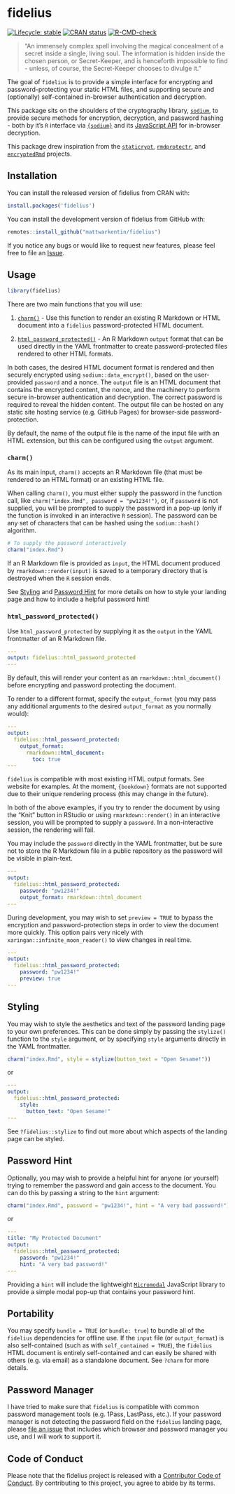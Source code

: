 
# fidelius

<!-- badges: start -->

[![Lifecycle:
stable](https://img.shields.io/badge/lifecycle-stable-brightgreen.svg)](https://lifecycle.r-lib.org/articles/stages.html#stable)
[![CRAN
status](https://www.r-pkg.org/badges/version/fidelius)](https://CRAN.R-project.org/package=fidelius)
[![R-CMD-check](https://github.com/mattwarkentin/fidelius/workflows/R-CMD-check/badge.svg)](https://github.com/mattwarkentin/fidelius/actions)
<!-- badges: end -->

> “An immensely complex spell involving the magical concealment of a
> secret inside a single, living soul. The information is hidden inside
> the chosen person, or Secret-Keeper, and is henceforth impossible to
> find - unless, of course, the Secret-Keeper chooses to divulge it.”

The goal of `fidelius` is to provide a simple interface for encrypting
and password-protecting your static HTML files, and supporting secure
and (optionally) self-contained in-browser authentication and
decryption.

This package sits on the shoulders of the cryptography library,
[`sodium`](https://doc.libsodium.org/), to provide secure methods for
encryption, decryption, and password hashing - both by it’s `R`
interface via [`{sodium}`](https://github.com/jeroen/sodium) and its
[JavaScript API](https://github.com/jedisct1/libsodium.js) for
in-browser decryption.

This package drew inspiration from the
[`staticrypt`](https://github.com/robinmoisson/staticrypt),
[`rmdprotectr`](https://github.com/favstats/rmdprotectr), and
[`encryptedRmd`](https://github.com/dirkschumacher/encryptedRmd)
projects.

## Installation

You can install the released version of fidelius from CRAN with:

``` r
install.packages('fidelius')
```

You can install the development version of fidelius from GitHub with:

``` r
remotes::install_github("mattwarkentin/fidelius")
```

If you notice any bugs or would like to request new features, please
feel free to file an
[Issue](https://github.com/mattwarkentin/fidelius/issues).

## Usage

``` r
library(fidelius)
```

There are two main functions that you will use:

1.  [`charm()`](#charm) - Use this function to render an existing R
    Markdown or HTML document into a `fidelius` password-protected HTML
    document.

2.  [`html_password_protected()`](#html_password_protected) - An R
    Markdown `output` format that can be used directly in the YAML
    frontmatter to create password-protected files rendered to other
    HTML formats.

In both cases, the desired HTML document format is rendered and then
securely encrypted using `sodium::data_encrypt()`, based on the
user-provided `password` and a nonce. The `output` file is an HTML
document that contains the encrypted content, the nonce, and the
machinery to perform secure in-browser authentication and decryption.
The correct password is required to reveal the hidden content. The
output file can be hosted on any static site hosting service
(e.g. GitHub Pages) for browser-side password-protection.

By default, the name of the output file is the name of the input file
with an HTML extension, but this can be configured using the `output`
argument.

### `charm()`

As its main input, `charm()` accepts an R Markdown file (that must be
rendered to an HTML format) or an existing HTML file.

When calling `charm()`, you must either supply the password in the
function call, like `charm("index.Rmd", password = "pw1234!")`, or, if
`password` is not supplied, you will be prompted to supply the password
in a pop-up (only if the function is invoked in an interactive `R`
session). The password can be any set of characters that can be hashed
using the `sodium::hash()` algorithm.

``` r
# To supply the password interactively
charm("index.Rmd")
```

If an R Markdown file is provided as `input`, the HTML document produced
by `rmarkdown::render(input)` is saved to a temporary directory that is
destroyed when the `R` session ends.

See [Styling](#styling) and [Password Hint](#password-hint) for more
details on how to style your landing page and how to include a helpful
password hint!

### `html_password_protected()`

Use `html_password_protected` by supplying it as the `output` in the
YAML frontmatter of an R Markdown file.

``` yaml
---
output: fidelius::html_password_protected
---
```

By default, this will render your content as an
`rmarkdown::html_document()` before encrypting and password protecting
the document.

To render to a different format, specify the `output_format` (you may
pass any additional arguments to the desired `output_format` as you
normally would):

``` yaml
---
output:
  fidelius::html_password_protected:
    output_format: 
      rmarkdown::html_document:
        toc: true
---
```

`fidelius` is compatible with most existing HTML output formats. See
website for examples. At the moment, `{bookdown}` formats are not
supported due to their unique rendering process (this may change in the
future).

In both of the above examples, if you try to render the document by
using the “Knit” button in RStudio or using `rmarkdown::render()` in an
interactive session, you will be prompted to supply a `password`. In a
non-interactive session, the rendering will fail.

You may include the `password` directly in the YAML frontmatter, but be
sure not to store the R Markdown file in a public repository as the
password will be visible in plain-text.

``` yaml
---
output:
  fidelius::html_password_protected:
    password: "pw1234!"
    output_format: rmarkdown::html_document
---
```

During development, you may wish to set `preview = TRUE` to bypass the
encryption and password-protection steps in order to view the document
more quickly. This option pairs very nicely with
`xaringan::infinite_moon_reader()` to view changes in real time.

``` yaml
---
output:
  fidelius::html_password_protected:
    password: "pw1234!"
    preview: true
---
```

## Styling

You may wish to style the aesthetics and text of the password landing
page to your own preferences. This can be done simply by passing the
`stylize()` function to the `style` argument, or by specifying `style`
arguments directly in the YAML frontmatter.

``` r
charm("index.Rmd", style = stylize(button_text = "Open Sesame!"))
```

or

``` yaml
---
output:
  fidelius::html_password_protected:
    style:
      button_text: "Open Sesame!"
---
```

See `?fidelius::stylize` to find out more about which aspects of the
landing page can be styled.

## Password Hint

Optionally, you may wish to provide a helpful hint for anyone (or
yourself) trying to remember the password and gain access to the
document. You can do this by passing a string to the `hint` argument:

``` r
charm("index.Rmd", password = "pw1234!", hint = "A very bad password!")
```

or

``` yaml
---
title: "My Protected Document"
output:
  fidelius::html_password_protected:
    password: "pw1234!"
    hint: "A very bad password!"
---
```

Providing a `hint` will include the lightweight
[`Micromodal`](https://github.com/ghosh/Micromodal) JavaScript library
to provide a simple modal pop-up that contains your password hint.

## Portability

You may specify `bundle = TRUE` (or `bundle: true`) to bundle all of the
`fidelius` dependencies for offline use. If the `input` file (or
`output_format`) is also self-contained (such as with
`self_contained = TRUE`), the `fidelius` HTML document is entirely
self-contained and can easily be shared with others (e.g. via email) as
a standalone document. See `?charm` for more details.

## Password Manager

I have tried to make sure that `fidelius` is compatible with common
password management tools (e.g. 1Pass, LastPass, etc.). If your password
manager is not detecting the password field on the `fidelius` landing
page, please [file an
issue](https://github.com/mattwarkentin/fidelius/issues) that includes
which browser and password manager you use, and I will work to support
it.

## Code of Conduct

Please note that the fidelius project is released with a [Contributor
Code of
Conduct](https://contributor-covenant.org/version/2/0/CODE_OF_CONDUCT.html).
By contributing to this project, you agree to abide by its terms.
